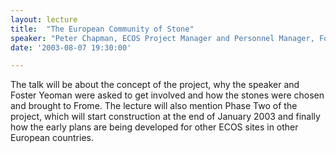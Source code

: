 ```yaml
---
layout: lecture
title:  "The European Community of Stone"
speaker: "Peter Chapman, ECOS Project Manager and Personnel Manager, Foster Yeoman Ltd"
date: '2003-08-07 19:30:00'

---
```

The talk will be about the concept of the project, why the speaker and Foster Yeoman were asked to get involved and how the stones were chosen and brought to Frome. The lecture will also mention Phase Two of the project, which will start construction at the end of January 2003 and finally how the early plans are being developed for other ECOS sites in other European countries.